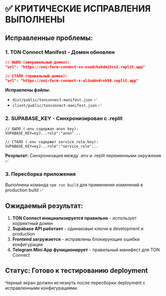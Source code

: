 # ✅ КРИТИЧЕСКИЕ ИСПРАВЛЕНИЯ ВЫПОЛНЕНЫ

## Исправленные проблемы:

### 1. **TON Connect Manifest - Домен обновлен**
```json
// БЫЛО (неправильный домен):
"url": "https://uni-farm-connect-xo-osadchukdmitro2.replit.app"

// СТАЛО (правильный домен):
"url": "https://uni-farm-connect-x-alinabndrnk99.replit.app"
```

**Исправлены файлы:**
- `dist/public/tonconnect-manifest.json` ✅
- `client/public/tonconnect-manifest.json` ✅

### 2. **SUPABASE_KEY - Синхронизирован с .replit**
```
// БЫЛО (.env содержал anon key):
SUPABASE_KEY=eyJ...role":"anon"...

// СТАЛО (.env содержит service_role key):
SUPABASE_KEY=eyJ...role":"service_role"...
```

**Результат:** Синхронизация между .env и .replit переменными окружения ✅

### 3. **Пересборка приложения**
Выполнена команда `npm run build` для применения изменений в production build ✅

## Ожидаемый результат:

1. **TON Connect инициализируется правильно** - использует корректный домен
2. **Supabase API работает** - одинаковые ключи в development и production  
3. **Frontend загружается** - исправлены блокирующие ошибки конфигурации
4. **Telegram Mini App функционирует** - правильный манифест для TON Connect

## Статус: Готово к тестированию deployment

Черный экран должен исчезнуть после пересборки deployment с исправленными конфигурациями.
